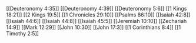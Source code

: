 [[Deuteronomy 4:35]]
[[Deuteronomy 4:39]]
[[Deuteronomy 5:6]]
[[1 Kings 18:21]]
[[2 Kings 19:5]]
[[1 Chronicles 29:10]]
[[Psalms 86:10]]
[[Isaiah 42:8]]
[[Isaiah 44:6]]
[[Isaiah 44:8]]
[[Isaiah 45:5]]
[[Jeremiah 10:10]]
[[Zechariah 14:9]]
[[Mark 12:29]]
[[John 10:30]]
[[John 17:3]]
[[1 Corinthians 8:4]]
[[1 Timothy 2:5]]
